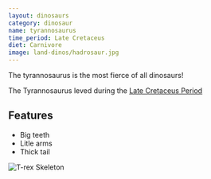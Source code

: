 ```yaml
---
layout: dinosaurs
category: dinosaur
name: tyrannosaurus 
time_period: Late Cretaceus
diet: Carnivore
image: land-dinos/hadrosaur.jpg
---
```


The tyrannosaurus is the most fierce of all dinosaurs!

The Tyrannosaurus leved during the [Late Cretaceus Period](http://en.wikipedia.org/wiki/Tyrannosaurus)

## Features

- Big teeth
- Litle arms
- Thick tail

![T-rex Skeleton](http://upload.wikimedia.org/wikipedia/commons/thumb/9/94/Tyrannosaurus_Rex_Holotype.jpg/800px-Tyrannosaurus_Rex_Holotype.jpg)